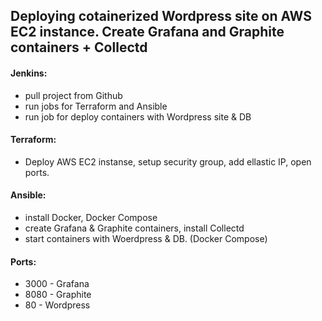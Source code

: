 ## Deploying cotainerized Wordpress site on AWS EC2 instance. Create Grafana and Graphite containers + Collectd

#### Jenkins: 
- pull project from Github
- run jobs for Terraform and Ansible
- run job for deploy containers with Wordpress site & DB
#### Terraform: 
- Deploy AWS EC2 instanse, setup security group, add ellastic IP, open ports.
#### Ansible: 
- install Docker, Docker Compose
- create Grafana & Graphite containers, install Collectd
- start containers with Woerdpress & DB. (Docker Compose)

#### Ports:
- 3000 - Grafana
- 8080 - Graphite
- 80   - Wordpress
